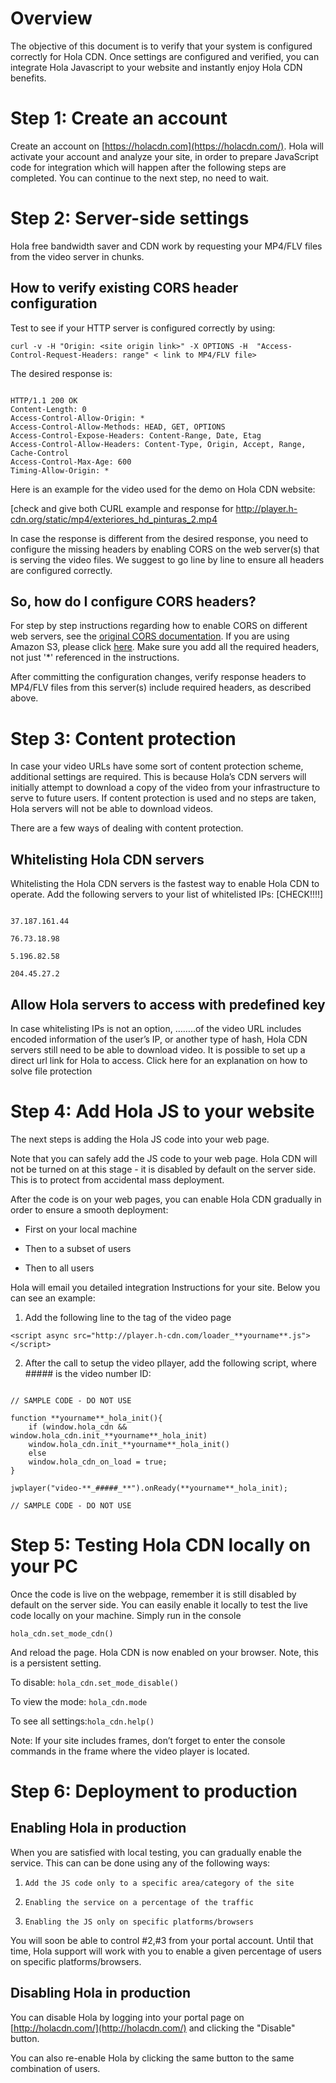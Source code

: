 # Overview

The objective of this document is to verify that your system is configured correctly for Hola CDN. Once settings are configured and verified, you can integrate Hola Javascript to your website and instantly enjoy Hola CDN benefits.

# Step 1: Create an account

Create an account on [https://holacdn.com](https://holacdn.com/). Hola will activate your account and analyze your site, in order to prepare JavaScript code for integration which will happen after the following steps are completed. You can continue to the next step, no need to wait.

# Step 2: Server-side settings 

Hola free bandwidth saver and CDN work by requesting your MP4/FLV files from the video server in chunks.

## How to verify existing CORS header configuration

Test to see if your HTTP server is configured correctly by using:

```curl -v -H "Origin: <site origin link>" -X OPTIONS -H  "Access-Control-Request-Headers: range" < link to MP4/FLV file>```

The desired response is:

```

HTTP/1.1 200 OK
Content-Length: 0
Access-Control-Allow-Origin: *
Access-Control-Allow-Methods: HEAD, GET, OPTIONS
Access-Control-Expose-Headers: Content-Range, Date, Etag
Access-Control-Allow-Headers: Content-Type, Origin, Accept, Range, Cache-Control
Access-Control-Max-Age: 600
Timing-Allow-Origin: *

```

Here is an example for the video used for the demo on Hola CDN website: 

[check and give both CURL example and response for http://player.h-cdn.org/static/mp4/exteriores_hd_pinturas_2.mp4

In case the response is different from the desired response, you need to configure the missing headers by enabling CORS on the web server(s) that is serving the video files. We suggest to go line by line to ensure all headers are configured correctly. 

## So, how do I configure CORS headers?

For step by step instructions regarding how to enable CORS on different web servers, see the [original CORS documentation](http://enable-cors.org/server.html). If you are using Amazon S3, please click [here](https://github.com/hola/cdn/blob/master/progressive_download.md#using-amazon-s3). Make sure you add all the required headers, not just '*' referenced in the instructions.

After committing the configuration changes, verify response headers to MP4/FLV files from this server(s) include required headers, as described above.

# Step 3: Content protection

In case your video URLs have some sort of content protection scheme, additional settings are required. This is because Hola’s CDN servers will initially attempt to download a copy of the video from your infrastructure to serve to future users. If content protection is used and no steps are taken, Hola servers will not be able to download videos.

There are a few ways of dealing with content protection.

## Whitelisting Hola CDN servers

Whitelisting the Hola CDN servers is the fastest way to enable Hola CDN to operate. Add the following servers to your list of whitelisted IPs:  [CHECK!!!!]

```

37.187.161.44

76.73.18.98

5.196.82.58

204.45.27.2

```

## Allow Hola servers to access with predefined key

In case whitelisting IPs is not an option, ……..of the video URL includes encoded information of the user’s IP, or another type of hash, Hola CDN servers still need to be able to download video. It is possible to set up a direct url link for Hola to access. Click here for an explanation on how to solve file protection

 

# Step 4: Add Hola JS to your website

The next steps is adding the Hola JS code into your web page.

Note that you can safely add the JS code to your web page. Hola CDN will not be turned on at this stage - it is disabled by default on the server side. This is to protect from accidental mass deployment.

After the code is on your web pages, you can enable Hola CDN gradually in order to ensure a smooth deployment:

* First on your local machine

* Then to a subset of users

* Then to all users

Hola will email you detailed integration Instructions for your site. Below you can see an example:

1. Add the following line to the <head> tag of the video page

```<script async src="http://player.h-cdn.com/loader_**yourname**.js"></script>```

2. After the call to setup the video pllayer, add the following script, where ##### is the video number ID:

```

// SAMPLE CODE - DO NOT USE

function **yourname**_hola_init(){
    if (window.hola_cdn && window.hola_cdn.init_**yourname**_hola_init)
	window.hola_cdn.init_**yourname**_hola_init()
    else
	window.hola_cdn_on_load = true;
}

jwplayer("video-**_#####_**").onReady(**yourname**_hola_init);

// SAMPLE CODE - DO NOT USE

```

# Step 5: Testing Hola CDN locally on your PC

Once the code is live on the webpage, remember it is still disabled by default on the server side. You can easily enable it locally to test the live code locally on your machine. Simply run in the console

```hola_cdn.set_mode_cdn()```

And reload the page. Hola CDN is now enabled on your browser. Note, this is a persistent setting. 

To disable: ```hola_cdn.set_mode_disable()```

To view the mode: ```hola_cdn.mode```

To see all settings:```hola_cdn.help()```

Note: If your site includes frames, don’t forget to enter the console commands in the frame where the video player is located.

# Step 6: Deployment to production

## Enabling Hola in production

When you are satisfied with local testing, you can gradually enable the service. This can can be done using any of the following ways:

1.     Add the JS code only to a specific area/category of the site

2.     Enabling the service on a percentage of the traffic

3.     Enabling the JS only on specific platforms/browsers

You will soon be able to control #2,#3 from your portal account. Until that time, Hola support will work with you to enable a given percentage of users on specific platforms/browsers.

## Disabling Hola in production

You can disable Hola by logging into your portal page on [http://holacdn.com/](http://holacdn.com/) and clicking the "Disable" button.

You can also re-enable Hola by clicking the same button to the same combination of users.

